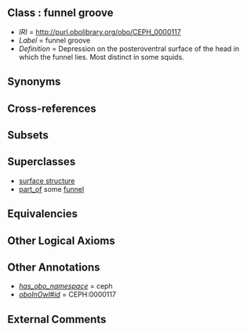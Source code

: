 
## Class : funnel groove

 * *IRI* = http://purl.obolibrary.org/obo/CEPH_0000117
 * *Label* = funnel groove
 * *Definition* = Depression on the posteroventral surface of the head in which the funnel lies. Most distinct in some squids.

## Synonyms


## Cross-references


## Subsets


## Superclasses

 * [surface structure](../../UBERON/02/UBERON_0003102.md)
 * [part_of](../../BFO/50/BFO_0000050.md) some [funnel](../../CEPH/16/CEPH_0000116.md)

## Equivalencies


## Other Logical Axioms


## Other Annotations

 * *[has_obo_namespace](../../ce/oboInOwl#hasOBONamespace.md)* = ceph
 * *[oboInOwl#id](../../id/oboInOwl#id.md)* = CEPH:0000117

## External Comments

